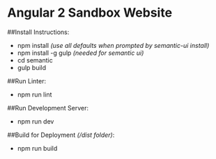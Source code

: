# Angular 2 Sandbox Website

##Install Instructions:

* npm install   *(use all defaults when prompted by semantic-ui install)*
* npm install -g gulp   *(needed for semantic ui)*
* cd semantic
* gulp build

##Run Linter:
* npm run lint

##Run Development Server:
* npm run dev

##Build for Deployment *(/dist folder)*:
* npm run build
